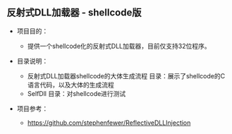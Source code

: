 ## 反射式DLL加载器 - shellcode版

- 项目目的：
  - 提供一个shellcode化的反射式DLL加载器，目前仅支持32位程序。

- 目录说明：
  - 反射式DLL加载器shellcode的大体生成流程 目录：展示了shellcode的C语言代码，以及大体的生成流程
  - SelfDll 目录：对shellcode进行测试

- 项目参考：
  - https://github.com/stephenfewer/ReflectiveDLLInjection


